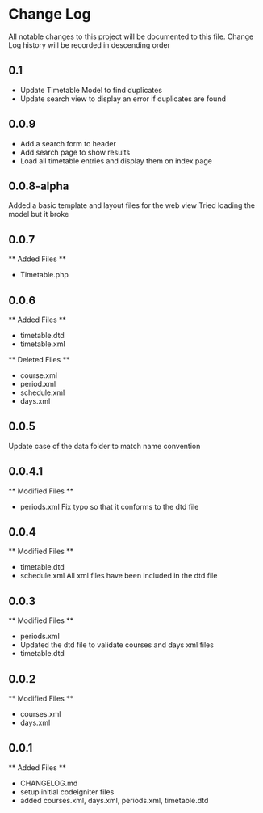 # Change Log
All notable changes to this project will be documented to this file.
Change Log history will be recorded in descending order

## 0.1
- Update Timetable Model to find duplicates
- Update search view to display an error if duplicates are found

## 0.0.9
- Add a search form to header
- Add search page to show results
- Load all timetable entries and display them on index page

## 0.0.8-alpha
Added a basic template and layout files for the web view
Tried loading the model but it broke

## 0.0.7
** Added Files **
- Timetable.php

## 0.0.6
** Added Files **
- timetable.dtd
- timetable.xml

** Deleted Files **
- course.xml
- period.xml
- schedule.xml
- days.xml

## 0.0.5
Update case of the data folder to match name convention

## 0.0.4.1
** Modified Files **
- periods.xml
Fix typo so that it conforms to the dtd file 

## 0.0.4
** Modified Files **
- timetable.dtd
- schedule.xml
All xml files have been included in the dtd file

## 0.0.3
** Modified Files **
- periods.xml
- Updated the dtd file to validate courses and days xml files
- timetable.dtd

## 0.0.2
** Modified Files **
- courses.xml
- days.xml

## 0.0.1
** Added Files **
- CHANGELOG.md
- setup initial codeigniter files
- added courses.xml, days.xml, periods.xml, timetable.dtd
